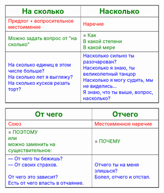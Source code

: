 <style>
green { color: green }
blue { color: blue }
navy { color: navy }
red { color: red }
</style>

<table border = 1>
  <thead>
    <tr>
      <th><font size = 5><green>На сколько</green></font size> </th>
      <th><font size = 5><green>Насколько</font size> </green></th>
    </tr>
  </thead>
  <tbody>
    <tr>
      <td><red>Предлог + вопросительное местоимение</red></td>
      <td><red>Наречие</red></td>
    </tr>
    <tr>
      <td><green>Можно задать вопрос от "на сколько"</green></td>
      <td>= <green>Как </br>
      В какой степени </br>
      В какой мере</green></td>
    </tr>
    <tr>
      <td><blue>На сколько единиц в этом числе больше?</br>  
      На сколько лет я выгляжу?</br>     
      На сколько кусков резать торт?</blue></td>
      <td><blue>Насколько сильно ты разочарован? </br>
      Насколько я знаю, ты великолепный танцор</br>
      Насколько я могу судить, мы не виделись...</br>
      Я знаю, что ты выше, вопрос, насколько?</blue></td>
    </tr>
  </tbody>
</table>



<table border = 1>
  <thead>
    <tr>
      <th><font size = 5><green>От чего</font size> </green></th>
      <th><font size = 5><green>Отчего</font size></green> </th>
    </tr>
  </thead>
  <tbody>
    <tr>
      <td><red>Союз</red></td>
      <td><red>Местоименное наречие</red></td>
    </tr>
    <tr>
      <td>= <green>ПОЭТОМУ</br>
      или </br>
      можно заменить на существительное:</green></td>
      <td>= <green>ПОЧЕМУ</green></td>
    </tr>
    <tr>
      <td><blue>— От чего ты бежишь? </br>
      — От своих страхов.</br></br>
      От чего это зависит?</br>
      Есть от чего впасть в отчаяние.</blue></td>
      <td><blue>Отчего ты на меня злишься? </br>
      Болел, отчего и отстал.<blue/></td>
    </tr>
  </tbody>
</table>